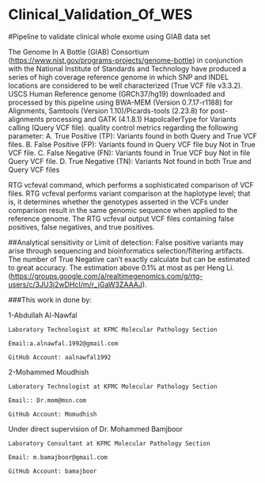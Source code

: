# Clinical_Validation_Of_WES
#Pipeline to validate clinical whole exome using GIAB data set

The Genome In A Bottle (GIAB) Consortium (https://www.nist.gov/programs-projects/genome-bottle) in conjunction with the National Institute of Standards and Technology have
produced a series of high coverage reference genome in which SNP and INDEL locations are considered to be well characterized (True VCF file v3.3.2). USCS Human Reference genome
(GRCh37/hg19) downloaded and processed by this pipeline using BWA-MEM (Version 0.7.17-r1188) for Alignments, Samtools (Version 1.10)/Picards-tools (2.23.8) for post-alignments
processing and GATK (4.1.8.1) HapolcallerType for Variants calling (Query VCF file).
quality control metrics regarding the following parameter:
A.	True Positive (TP): Variants found in both Query and True VCF files.
B.	False Positive (FP): Variants found in Query VCF file buy Not in True VCF file.
C.	False Negative (FN): Variants found in True VCF buy Not in file Query VCF file. 
D.	True Negative (TN): Variants Not found in both True and Query VCF files

RTG vcfeval command, which performs a sophisticated comparison of VCF files. RTG vcfeval performs variant comparison at the haplotype level; that is, it determines whether the
genotypes asserted in the VCFs under comparison result in the same genomic sequence when applied to the reference genome. The RTG vcfeval output VCF files containing false
positives, false negatives, and true positives.

##Analytical sensitivity or Limit of detection:
False positive variants may arise through sequencing and bioinformatics selection/filtering artifacts.
The number of True Negative can’t exactly calculate but can be estimated to great accuracy. The estimation above 0.1% at most as per 
Heng Li. (https://groups.google.com/a/realtimegenomics.com/g/rtg-users/c/3JU3j2wDHcI/m/r_jGaW3ZAAAJ).

###This work in done by:

  1-Abdullah Al-Nawfal
   
    Laboratory Technologist at KFMC Molecular Pathology Section
   
    Email:a.alnawfal.1992@gmail.com
    
    GitHub Account: aalnawfal1992 

  
  2-Mohammed Moudhish
    
    Laboratory Technologist at KFMC Molecular Pathology Section
    
    Email:: Dr.mom@msn.com
    
    GitHub Account: Momudhish 
  
Under direct supervision of Dr. Mohammed Bamjboor  
    
    Laboratory Consultant at KFMC Molecular Pathology Section
    
    Email: m.bamajboor@gmail.com
    
    GitHub Account: bamajboor 


